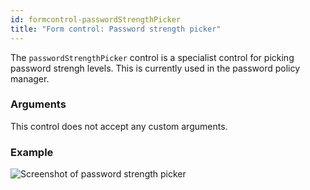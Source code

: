 ```yaml
---
id: formcontrol-passwordStrengthPicker
title: "Form control: Password strength picker"
---
```


The `passwordStrengthPicker` control is a specialist control for picking password strengh levels. This is currently used in the password policy manager.

### Arguments

This control does not accept any custom arguments.

### Example

![Screenshot of password strength picker](images/screenshots/passwordStrengthPicker.png)
